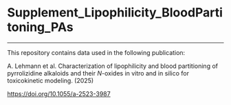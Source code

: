 # Supplement_Lipophilicity_BloodPartitoning_PAs

___

This repository contains data used in the following publication:

A. Lehmann et al. Characterization of lipophilicity and blood partitioning of pyrrolizidine alkaloids and their *N*-oxides in vitro and in silico for toxicokinetic modeling. (2025)

https://doi.org/10.1055/a-2523-3987
